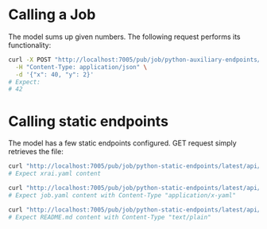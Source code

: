 # Calling a Job
The model sums up given numbers. 
The following request performs its functionality:
```bash
curl -X POST "http://localhost:7005/pub/job/python-auxiliary-endpoints/latest/api/v1/perform" \
  -H "Content-Type: application/json" \
  -d '{"x": 40, "y": 2}'
# Expect:
# 42
```

# Calling static endpoints
The model has a few static endpoints configured.
GET request simply retrieves the file:
```bash
curl "http://localhost:7005/pub/job/python-static-endpoints/latest/api/v1/xrai"
# Expect xrai.yaml content

curl "http://localhost:7005/pub/job/python-static-endpoints/latest/api/v1/manifest" -v
# Expect job.yaml content with Content-Type "application/x-yaml"

curl "http://localhost:7005/pub/job/python-static-endpoints/latest/api/v1/docs/readme" -v
# Expect README.md content with Content-Type "text/plain"
```
